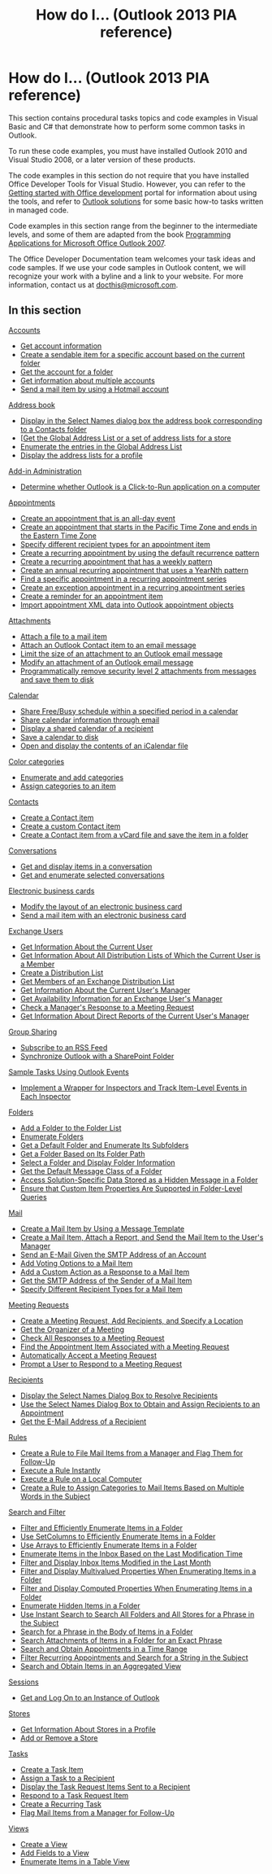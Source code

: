 ﻿---
title: How do I... (Outlook 2013 PIA reference)
TOCTitle: How do I...
ms:assetid: ff647d52-bd32-4945-afa4-5b97d9a0d7dd
ms:mtpsurl: https://msdn.microsoft.com/en-us/library/Bb612741(v=office.15)
ms:contentKeyID: 55119792
ms.date: 07/24/2014
mtps_version: v=office.15
---

# How do I... (Outlook 2013 PIA reference)

This section contains procedural tasks topics and code examples in Visual Basic and C\# that demonstrate how to perform some common tasks in Outlook.

To run these code examples, you must have installed Outlook 2010 and Visual Studio 2008, or a later version of these products.

The code examples in this section do not require that you have installed Office Developer Tools for Visual Studio. However, you can refer to the [Getting started with Office development](https://developer.microsoft.com/office/docs) portal for information about using the tools, and refer to [Outlook solutions](https://docs.microsoft.com/visualstudio/vsto/outlook-solutions?view=vs-2017) for some basic how-to tasks written in managed code.

Code examples in this section range from the beginner to the intermediate levels, and some of them are adapted from the book [Programming Applications for Microsoft Office Outlook 2007](https://www.amazon.com/gp/product/0735622493?ie=utf8%26tag=msmsdn-20%26linkcode=as2%26camp=1789%26creative=9325%26creativeasin=0735622493).

The Office Developer Documentation team welcomes your task ideas and code samples. If we use your code samples in Outlook content, we will recognize your work with a byline and a link to your website. For more information, contact us at docthis@microsoft.com.

## In this section 

[Accounts](accounts.md)

- [Get account information](how-to-get-account-information.md)
- [Create a sendable item for a specific account based on the current folder](how-to-create-a-sendable-item-for-a-specific-account-based-on-the-current-folder.md)
- [Get the account for a folder](how-to-get-the-account-for-a-folder.md)
- [Get information about multiple accounts](how-to-get-information-about-multiple-accounts.md)
- [Send a mail item by using a Hotmail account](how-to-send-a-mail-item-by-using-a-hotmail-account.md)

[Address book](address-book.md)

- [Display in the Select Names dialog box the address book corresponding to a Contacts folder](how-to-display-in-the-select-names-dialog-box-the-address-book-corresponding-to-a-contacts-folder.md)
- [[Get the Global Address List or a set of address lists for a store](how-to-get-the-global-address-list-or-a-set-of-address-lists-for-a-store.md)
- [Enumerate the entries in the Global Address List](how-to-enumerate-the-entries-in-the-global-address-list.md)
- [Display the address lists for a profile](how-to-display-the-address-lists-for-a-profile.md)

[Add-in Administration](add-in-administration.md)

- [Determine whether Outlook is a Click-to-Run application on a computer](how-to-determine-whether-outlook-is-a-click-to-run-application-on-a-computer.md)

[Appointments](appointments.md)

- [Create an appointment that is an all-day event](how-to-create-an-appointment-that-is-an-all-day-event.md)
- [Create an appointment that starts in the Pacific Time Zone and ends in the Eastern Time Zone](how-to-create-an-appointment-that-starts-in-the-pacific-time-zone-and-ends-in-the-eastern-time-zone.md)
- [Specify different recipient types for an appointment item](how-to-specify-different-recipient-types-for-an-appointment-item.md)
- [Create a recurring appointment by using the default recurrence pattern](how-to-create-a-recurring-appointment-by-using-the-default-recurrence-pattern.md)
- [Create a recurring appointment that has a weekly pattern](how-to-create-a-recurring-appointment-that-has-a-weekly-pattern.md)
- [Create an annual recurring appointment that uses a YearNth pattern](how-to-create-an-annual-recurring-appointment-that-uses-a-yearnth-pattern.md)
- [Find a specific appointment in a recurring appointment series](how-to-find-a-specific-appointment-in-a-recurring-appointment-series.md)
- [Create an exception appointment in a recurring appointment series](how-to-create-an-exception-appointment-in-a-recurring-appointment-series.md)
- [Create a reminder for an appointment item](how-to-create-a-reminder-for-an-appointment-item.md)
- [Import appointment XML data into Outlook appointment objects](how-to-import-appointment-xml-data-into-outlook-appointment-objects.md)

[Attachments](attachments.md)

- [Attach a file to a mail item](https://docs.microsoft.com/office/vba/outlook/How-to/Items-Folders-and-Stores/attach-a-file-to-a-mail-item)
- [Attach an Outlook Contact item to an email message](https://docs.microsoft.com/office/vba/outlook/Concepts/Attachments/attach-an-outlook-contact-item-to-an-email-message)
- [Limit the size of an attachment to an Outlook email message](https://docs.microsoft.com/office/vba/outlook/Concepts/Attachments/limit-the-size-of-an-attachment-to-an-outlook-email-message)
- [Modify an attachment of an Outlook email message](https://docs.microsoft.com/office/vba/outlook/concepts/attachments/modify-an-attachment-of-an-outlook-email-message)
- [Programmatically remove security level 2 attachments from messages and save them to disk](how-to-programmatically-remove-security-level-2-attachments-from-messages-and-save-them-to-disk.md)

[Calendar](calendar.md)

- [Share Free/Busy schedule within a specified period in a calendar](how-to-share-free-busy-schedule-within-a-specified-period-in-a-calendar.md)
- [Share calendar information through email](how-to-share-calendar-information-through-e-mail.md)
- [Display a shared calendar of a recipient](how-to-display-a-shared-calendar-of-a-recipient.md)
- [Save a calendar to disk](how-to-save-a-calendar-to-disk.md)
- [Open and display the contents of an iCalendar file](how-to-open-and-display-the-contents-of-an-icalendar-file.md)

[Color categories](color-categories.md)

- [Enumerate and add categories](how-to-enumerate-and-add-categories.md)
- [Assign categories to an item](how-to-assign-categories-to-an-item.md)

[Contacts](contacts.md)

- [Create a Contact item](how-to-create-a-contact-item.md)
- [Create a custom Contact item](how-to-create-a-custom-contact-item.md)
- [Create a Contact item from a vCard file and save the item in a folder](how-to-create-a-contact-item-from-a-vcard-file-and-save-the-item-in-a-folder.md)

[Conversations](conversations.md)

- [Get and display items in a conversation](how-to-get-and-display-items-in-a-conversation.md)
- [Get and enumerate selected conversations](how-to-get-and-enumerate-selected-conversations.md)

[Electronic business cards](electronic-business-cards.md)

- [Modify the layout of an electronic business card](how-to-modify-the-layout-of-an-electronic-business-card.md)
- [Send a mail item with an electronic business card](how-to-send-a-mail-item-with-an-electronic-business-card.md)

[Exchange Users](exchange-users.md)

- [Get Information About the Current User](how-to-get-information-about-the-current-user.md)
- [Get Information About All Distribution Lists of Which the Current User is a Member](how-to-get-information-about-all-distribution-lists-of-which-the-current-user-is-a-member.md)
- [Create a Distribution List](how-to-create-a-distribution-list.md)
- [Get Members of an Exchange Distribution List](how-to-get-members-of-an-exchange-distribution-list.md)
- [Get Information About the Current User's Manager](how-to-get-information-about-the-current-user-s-manager.md)
- [Get Availability Information for an Exchange User's Manager](how-to-get-availability-information-for-an-exchange-user-s-manager.md)
- [Check a Manager's Response to a Meeting Request](how-to-check-a-manager-s-response-to-a-meeting-request.md)
- [Get Information About Direct Reports of the Current User's Manager](how-to-get-information-about-direct-reports-of-the-current-user-s-manager.md)

[Group Sharing](group-sharing.md)

- [Subscribe to an RSS Feed](how-to-subscribe-to-an-rss-feed.md)
- [Synchronize Outlook with a SharePoint Folder](how-to-synchronize-outlook-with-a-sharepoint-folder.md)

[Sample Tasks Using Outlook Events](sample-tasks-using-outlook-events.md)

- [Implement a Wrapper for Inspectors and Track Item-Level Events in Each Inspector](how-to-implement-a-wrapper-for-inspectors-and-track-item-level-events-in-each-inspector.md)

[Folders](folders.md)

- [Add a Folder to the Folder List](how-to-add-a-folder-to-the-folder-list.md)
- [Enumerate Folders](how-to-enumerate-folders.md)
- [Get a Default Folder and Enumerate Its Subfolders](how-to-get-a-default-folder-and-enumerate-its-subfolders.md)
- [Get a Folder Based on Its Folder Path](how-to-get-a-folder-based-on-its-folder-path.md)
- [Select a Folder and Display Folder Information](how-to-select-a-folder-and-display-folder-information.md)
- [Get the Default Message Class of a Folder](how-to-get-the-default-message-class-of-a-folder.md)
- [Access Solution-Specific Data Stored as a Hidden Message in a Folder](how-to-access-solution-specific-data-stored-as-a-hidden-message-in-a-folder.md)
- [Ensure that Custom Item Properties Are Supported in Folder-Level Queries](how-to-ensure-that-custom-item-properties-are-supported-in-folder-level-queries.md)

[Mail](mail.md)

- [Create a Mail Item by Using a Message Template](how-to-create-a-mail-item-by-using-a-message-template.md)
- [Create a Mail Item, Attach a Report, and Send the Mail Item to the User's Manager](how-to-create-a-mail-item-attach-a-report-and-send-the-mail-item-to-the-user-s-manager.md)
- [Send an E-Mail Given the SMTP Address of an Account](how-to-send-an-e-mail-given-the-smtp-address-of-an-account.md)
- [Add Voting Options to a Mail Item](how-to-add-voting-options-to-a-mail-item.md)
- [Add a Custom Action as a Response to a Mail Item](how-to-add-a-custom-action-as-a-response-to-a-mail-item.md)
- [Get the SMTP Address of the Sender of a Mail Item](how-to-get-the-smtp-address-of-the-sender-of-a-mail-item.md)
- [Specify Different Recipient Types for a Mail Item](how-to-specify-different-recipient-types-for-a-mail-item.md)

[Meeting Requests](meeting-requests.md)

- [Create a Meeting Request, Add Recipients, and Specify a Location](how-to-create-a-meeting-request-add-recipients-and-specify-a-location.md)
- [Get the Organizer of a Meeting](how-to-get-the-organizer-of-a-meeting.md)
- [Check All Responses to a Meeting Request](how-to-check-all-responses-to-a-meeting-request.md)
- [Find the Appointment Item Associated with a Meeting Request](how-to-find-the-appointment-item-associated-with-a-meeting-request.md)
- [Automatically Accept a Meeting Request](how-to-automatically-accept-a-meeting-request.md)
- [Prompt a User to Respond to a Meeting Request](how-to-prompt-a-user-to-respond-to-a-meeting-request.md)

[Recipients](recipients.md)

- [Display the Select Names Dialog Box to Resolve Recipients](how-to-display-the-select-names-dialog-box-to-resolve-recipients.md)
- [Use the Select Names Dialog Box to Obtain and Assign Recipients to an Appointment](how-to-use-the-select-names-dialog-box-to-obtain-and-assign-recipients-to-an-appointment.md)
- [Get the E-Mail Address of a Recipient](how-to-get-the-e-mail-address-of-a-recipient.md)

[Rules](rules.md)

- [Create a Rule to File Mail Items from a Manager and Flag Them for Follow-Up](how-to-create-a-rule-to-file-mail-items-from-a-manager-and-flag-them-for-follow-up.md)
- [Execute a Rule Instantly](how-to-execute-a-rule-instantly.md)
- [Execute a Rule on a Local Computer](how-to-execute-a-rule-on-a-local-computer.md)
- [Create a Rule to Assign Categories to Mail Items Based on Multiple Words in the Subject](how-to-create-a-rule-to-assign-categories-to-mail-items-based-on-multiple-words-in-the-subject.md)

[Search and Filter](search-and-filter.md)

- [Filter and Efficiently Enumerate Items in a Folder](how-to-filter-and-efficiently-enumerate-items-in-a-folder.md)
- [Use SetColumns to Efficiently Enumerate Items in a Folder](how-to-use-setcolumns-to-efficiently-enumerate-items-in-a-folder.md)
- [Use Arrays to Efficiently Enumerate Items in a Folder](how-to-use-arrays-to-efficiently-enumerate-items-in-a-folder.md)
- [Enumerate Items in the Inbox Based on the Last Modification Time](how-to-enumerate-items-in-the-inbox-based-on-the-last-modification-time.md)
- [Filter and Display Inbox Items Modified in the Last Month](how-to-filter-and-display-inbox-items-modified-in-the-last-month.md)
- [Filter and Display Multivalued Properties When Enumerating Items in a Folder](how-to-filter-and-display-multivalued-properties-when-enumerating-items-in-a-folder.md)
- [Filter and Display Computed Properties When Enumerating Items in a Folder](how-to-filter-and-display-computed-properties-when-enumerating-items-in-a-folder.md)
- [Enumerate Hidden Items in a Folder](how-to-enumerate-hidden-items-in-a-folder.md)
- [Use Instant Search to Search All Folders and All Stores for a Phrase in the Subject](how-to-use-instant-search-to-search-all-folders-and-all-stores-for-a-phrase-in-the-subject.md)
- [Search for a Phrase in the Body of Items in a Folder](how-to-search-for-a-phrase-in-the-body-of-items-in-a-folder.md)
- [Search Attachments of Items in a Folder for an Exact Phrase](how-to-search-attachments-of-items-in-a-folder-for-an-exact-phrase.md)
- [Search and Obtain Appointments in a Time Range](how-to-search-and-obtain-appointments-in-a-time-range.md)
- [Filter Recurring Appointments and Search for a String in the Subject](how-to-filter-recurring-appointments-and-search-for-a-string-in-the-subject.md)
- [Search and Obtain Items in an Aggregated View](how-to-search-and-obtain-items-in-an-aggregated-view.md)

[Sessions](sessions.md)

- [Get and Log On to an Instance of Outlook](how-to-get-and-log-on-to-an-instance-of-outlook.md)

[Stores](stores.md)

- [Get Information About Stores in a Profile](how-to-get-information-about-stores-in-a-profile.md)
- [Add or Remove a Store](how-to-add-or-remove-a-store.md)

[Tasks](tasks.md)

- [Create a Task Item](how-to-create-a-task-item.md)
- [Assign a Task to a Recipient](how-to-assign-a-task-to-a-recipient.md)
- [Display the Task Request Items Sent to a Recipient](how-to-display-the-task-request-items-sent-to-a-recipient.md)
- [Respond to a Task Request Item](how-to-respond-to-a-task-request-item.md)
- [Create a Recurring Task](how-to-create-a-recurring-task.md)
- [Flag Mail Items from a Manager for Follow-Up](how-to-flag-mail-items-from-a-manager-for-follow-up.md)

[Views](views.md)

- [Create a View](how-to-create-a-view.md)
- [Add Fields to a View](how-to-add-fields-to-a-view.md)
- [Enumerate Items in a Table View](how-to-enumerate-items-in-a-table-view.md)



